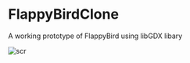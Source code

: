# FlappyBirdClone
A working prototype of FlappyBird using libGDX libary

![scr](https://user-images.githubusercontent.com/26095875/36938814-343925c6-1f4d-11e8-8ba6-3ea144eece2e.jpg)
